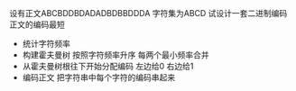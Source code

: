 设有正文ABCBDDBDADADBDBBDDDA 字符集为ABCD 试设计一套二进制编码 正文的编码最短

- 统计字符频率
- 构建霍夫曼树 按照字符频率升序 每两个最小频率合并
- 从霍夫曼树根往下开始分配编码 左边给0 右边给1
- 编码正文 把字符串中每个字符的编码串起来